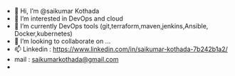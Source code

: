- 👋 Hi, I’m @saikumar Kothada
- 👀 I’m interested in DevOps and cloud 
- 🌱 I’m currently DevOps tools (git,terraform,maven,jenkins,Ansible, Docker,kubernetes)
- 💞️ I’m looking to collaborate on ...
- 📫 Linkedin : https://www.linkedin.com/in/saikumar-kothada-7b242b1a2/
- mail : saikumarkothada@gmail.com
-  
<!---
saikumarKothada/saikumarKothada is a ✨ special ✨ repository because its `README.md` (this file) appears on your GitHub profile.
You can click the Preview link to take a look at your changes.
--->
